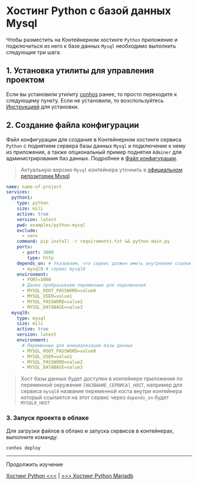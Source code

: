# Хостинг Python с базой данных Mysql

Чтобы разместить на Контейнерном хостинге `Python` приложение и подключиться из него к базе данных `Mysql` необходимо выполнить следующие три шага.

## 1. Установка утилиты для управления проектом

Если вы установили утилиту [conhos](https://www.npmjs.com/package/conhos) ранее, то просто переходите к следующему пункту. Если не установили, то возспользуйтесь [Инструкцией](./GettingStarted.md) для установки.

## 2. Создание файла конфигурации

Файл конфигурации для создания в Контейнерном хостинге сервиса `Python` с поднятием сервера базы данных `Mysql` и подключение к нему из приложения, а также опциональный пример поднятия `Adminer` для администрирования баз данных. Подробнее в [Файл конфигурации](./ConfigFile.md#пример_файла_конфигурации).

> Актуальную версию `Mysql` контейнера уточнить в [официальном репозитории Mysql](https://hub.docker.com/_/mysql/tags)

```yml
name: name-of-project
services:
  python1:
    type: python
    size: mili
    active: true
    version: latest
    pwd: examples/python-mysql
    exclude:
      - venv
    command: pip install -r requirements.txt && python main.py
    ports:
      - port: 3000
        type: http
    depends_on: # Указываем, что сервис должен иметь внутрениие ссылки на
      - mysql0 # сервис mysql0
    environment:
      - PORT=3000
      # Далее пробрасываем переменные для подключения
      - MYSQL_ROOT_PASSWORD=value0
      - MYSQL_USER=value1
      - MYSQL_PASSWORD=value2
      - MYSQL_DATABASE=value3
  mysql0:
    type: mysql
    size: mili
    active: true
    version: latest
    environment:
      # Переменные для инициализации базы данных
      - MYSQL_ROOT_PASSWORD=value0
      - MYSQL_USER=value1
      - MYSQL_PASSWORD=value2
      - MYSQL_DATABASE=value3
```

> Хост базы данных будет доступен в контейнере приложения по переменной окружения `[НАЗВАНИЕ_СЕРВИСА]_HOST`, например для сервиса `mysql0` название переменной хоста внутри контейнера который ссылается на этот сервис через `depends_on` будет `MYSQL0_HOST`

### 3. Запуск проекта в облаке

Для загрузки файлов в облако и запуска сервисов в контейнерах, выполните команду:

```sh
conhos deploy
```

---

Продолжить изучение

[Хостинг Python  <<<](./HostingPython.md) | [>>> Хостинг Python Mariadb](./HostingPythonMariadb.md)
